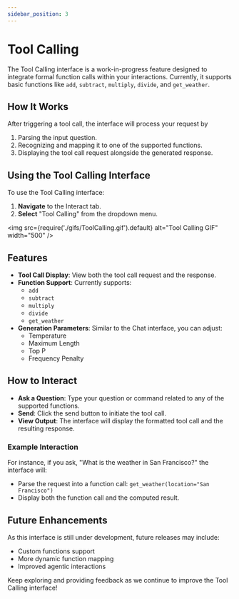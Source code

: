 ```yaml
---
sidebar_position: 3
---
```

# Tool Calling

The Tool Calling interface is a work-in-progress feature designed to integrate formal function calls within your interactions. Currently, it supports basic functions like `add`, `subtract`, `multiply`, `divide`, and `get_weather`.

## How It Works

After triggering a tool call, the interface will process your request by

1. Parsing the input question.
2. Recognizing and mapping it to one of the supported functions.
3. Displaying the tool call request alongside the generated response.

## Using the Tool Calling Interface

To use the Tool Calling interface:

1. **Navigate** to the Interact tab.
2. **Select** "Tool Calling" from the dropdown menu.

<img src={require('./gifs/ToolCalling.gif').default} alt="Tool Calling GIF" width="500" />

## Features

- **Tool Call Display**: View both the tool call request and the response.
- **Function Support**: Currently supports:
  - `add`
  - `subtract`
  - `multiply`
  - `divide`
  - `get_weather`
- **Generation Parameters**: Similar to the Chat interface, you can adjust:
  - Temperature
  - Maximum Length
  - Top P
  - Frequency Penalty

## How to Interact

- **Ask a Question**: Type your question or command related to any of the supported functions.
- **Send**: Click the send button to initiate the tool call.
- **View Output**: The interface will display the formatted tool call and the resulting response.

### Example Interaction

For instance, if you ask, "What is the weather in San Francisco?" the interface will:

- Parse the request into a function call: `get_weather(location="San Francisco")`
- Display both the function call and the computed result.

## Future Enhancements

As this interface is still under development, future releases may include:

- Custom functions support
- More dynamic function mapping
- Improved agentic interactions

Keep exploring and providing feedback as we continue to improve the Tool Calling interface!